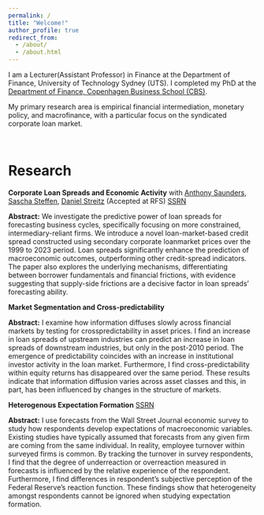 ```yaml
---
permalink: /
title: "Welcome!"
author_profile: true
redirect_from: 
  - /about/
  - /about.html
---
```


I am a Lecturer(Assistant Professor) in Finance at the Department of Finance, University of Technology Sydney (UTS). I completed my PhD at the [Department of Finance, Copenhagen Business School (CBS)](https://www.cbs.dk/en/staff/aspfi).

My primary research area is empirical financial intermediation, monetary policy, and macrofinance, with a particular focus on the syndicated corporate loan market. 

<br>


Research
======

**Corporate Loan Spreads and Economic Activity** with [Anthony Saunders](https://www.stern.nyu.edu/faculty/bio/anthony-saunders), [Sascha Steffen](https://www.sascha-steffen.de/), [Daniel Streitz](https://sites.google.com/site/streitzdaniel/) (Accepted at RFS) [SSRN](https://papers.ssrn.com/sol3/papers.cfm?abstract_id=3717358)  

**Abstract:** We investigate the predictive power of loan spreads for forecasting business cycles, specifically focusing on more constrained, intermediary-reliant firms. We introduce a novel loan-market-based credit spread constructed using secondary corporate loanmarket prices over the 1999 to 2023 period. Loan spreads significantly enhance the prediction of macroeconomic outcomes, outperforming other credit-spread indicators. The paper also explores the underlying mechanisms, differentiating between borrower fundamentals and financial frictions, with evidence suggesting that supply-side frictions are a decisive factor in loan spreads’ forecasting ability.



**Market Segmentation and Cross-predictability**  

**Abstract:** I examine how information diffuses slowly across financial markets by testing for crosspredictability in asset prices. I find an increase in loan spreads of upstream industries can predict an increase in loan spreads of downstream industries, but only in the post-2010 period. The emergence of predictability coincides with an increase in institutional investor activity in the loan market. Furthermore, I find cross-predictability within equity returns has disappeared over the same period. These results indicate that information diffusion varies across asset classes and this, in part, has been influenced by changes in the structure of markets.


**Heterogenous Expectation Formation** [SSRN](https://papers.ssrn.com/sol3/papers.cfm?abstract_id=4729915)  

**Abstract:** I use forecasts from the Wall Street Journal economic survey to study how respondents develop expectations of macroeconomic variables. Existing studies have typically assumed that forecasts from any given firm are coming from the same individual. In reality, employee turnover within surveyed firms is common. By tracking the turnover in survey respondents, I find that the degree of underreaction or overreaction measured in forecasts is influenced by the relative experience of the respondent. Furthermore, I find differences in respondent’s subjective perception of the Federal Reserve’s reaction function. These findings show that heterogeneity amongst respondents cannot be ignored when studying expectation formation.




